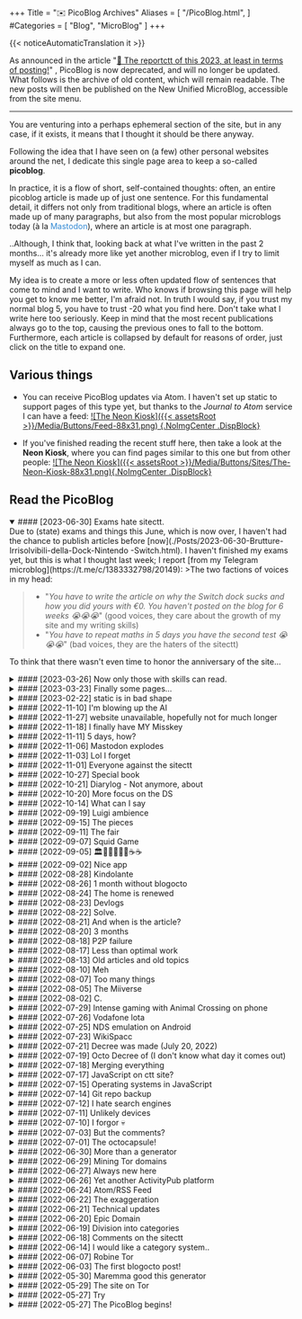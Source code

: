 +++
Title = "✉️ PicoBlog Archives"
Aliases = [
"/PicoBlog.html",
]
#Categories = [ "Blog", "MicroBlog" ]
+++

{{< noticeAutomaticTranslation it >}}



As announced in the article "[🎇 The reportctt of this 2023, at least in terms of posting!](./Posts/2023-12-31-Resocontoctt-2023.html#-Il-MicroBlog-nuovissimo-alla-fa)" , PicoBlog is now deprecated, and will no longer be updated. What follows is the archive of old content, which will remain readable. The new posts will then be published on the New Unified MicroBlog, accessible from the site menu.

---

You are venturing into a perhaps ephemeral section of the site, but in any case, if it exists, it means that I thought it should be there anyway.

Following the idea that I have seen on (a few) other personal websites around the net, I dedicate this single page area to keep a so-called **picoblog**.

In practice, it is a flow of short, self-contained thoughts: often, an entire picoblog article is made up of just one sentence.
For this fundamental detail, it differs not only from traditional blogs, where an article is often made up of many paragraphs, but also from the most popular microblogs today (à la <span style="Color:#3088d4;">Mastodon</span>), where an article is at most one paragraph.

..Although, I think that, looking back at what I've written in the past 2 months... it's already more like yet another microblog, even if I try to limit myself as much as I can.

My idea is to create a more or less often updated flow of sentences that come to mind and I want to write.
Who knows if browsing this page will help you get to know me better, I'm afraid not. In truth I would say, if you trust my normal blog 5, you have to trust -20 what you find here. Don't take what I write here too seriously.
Keep in mind that the most recent publications always go to the top, causing the previous ones to fall to the bottom. Furthermore, each article is collapsed by default for reasons of order, just click on the title to expand one.

<div markdown="1" class="BorderBoxContainer" HTMLJournal="1" JournalTitle="✉️ picoblogoctt"
JournalHeader="<p>
This page was automatically simplified from the original version, <a
href='./PicoBlog.html'>available here</a>. Consider checking that one out for a better, more convenient experience, with menus and links to individual posts within the page!
</p>">

<div markdown="1" class="NoBorderBox">

## Various things

- You can receive PicoBlog updates via Atom. I haven't set up static to support pages of this type yet, but thanks to the _Journal to Atom_ service I can have a feed: [![The Neon Kiosk]({{< assetsRoot >}}/Media/Buttons/Feed-88x31.png) {.NoImgCenter .DispBlock}](https://journal.miso.town/atom?url=https%3A%2F%2Fsitoctt.octt.eu.org%2FPicoBlog.Journal.html)

- If you've finished reading the recent stuff here, then take a look at the **Neon Kiosk**, where you can find pages similar to this one but from other people: [![The Neon Kiosk]({{< assetsRoot >}}/Media/Buttons/Sites/The-Neon-Kiosk-88x31.png){.NoImgCenter .DispBlock}](https://kiosk.nightfall.city)

## Read the PicoBlog

</div>

<details markdown="1" open><summary>
#### [2023-06-30] Exams hate sitectt. </summary>
Due to (state) exams and things this June, which is now over, I haven't had the chance to publish articles before [now](./Posts/2023-06-30-Brutture-Irrisolvibili-della-Dock-Nintendo -Switch.html). I haven't finished my exams yet, but this is what I thought last week; I report [from my Telegram microblog](https://t.me/c/1383332798/20149):
>The two factions of voices in my head:

> * "_You have to write the article on why the Switch dock sucks and how you did yours with €0. You haven't posted on the blog for 6 weeks 😭😭😭_" (good voices, they care about the growth of my site and my writing skills)
> * "_You have to repeat maths in 5 days you have the second test 😭😭😭_" (bad voices, they are the haters of the sitectt)

To think that there wasn't even time to honor the anniversary of the site...
</details>

<details markdown="1"><summary>
#### [2023-03-26] Now only those with skills can read. </summary>
To do something epic, and at the same time pleasing to some people but very unwelcome to others, on my page dedicated to the **minefield** I made something: the [curiosity] section(./Raccolte/Gaming/Minesweeper.html#- Curiosity) is blocked, and to be able to read it you need to complete a game of the game. Don't know how to play? Too bad for you. 🙃️. Oh well, not totally:

* As you press the squares, they become semi-transparent and reveal the text underneath.
* The game disappears if you disable JavaScript, and the text section is not covered.
* I've included an easter egg that skips the game without having to win it. 👀️
</details>

<details markdown="1"><summary>
#### [2023-03-23] Finally some pages... </summary>
Today I finished fixing the graphics of some pages that I started creating yesterday, [Minesweeper](./Raccolte/Gaming/Minesweeper.html) and [Nonogram](./Raccolte/Gaming/Nonogram.html). When I started the site almost a year ago I planned to do things like this in this way, but I've never done much until now. I'll try to continue like this...
</details>

<details markdown="1"><summary>
#### [2023-02-22] static is in bad shape </summary>
But how long has it been since I wrote on this page? Alright. Today I was trying to add a feature to statistico... I can't do it, it's all spaghetti. I made a mistake in programming it as a monolithic program, I should have designed it right from the start as a suite of independent but related programs. And now the damage is done.
</details>

<details markdown="1"><summary>
#### [2022-11-10] I'm blowing up the AI </summary>
After discovering that the ChatGPT preview is completely free for now, I started playing with it and doing things after things, perhaps dedicating too much time to it 😅. I created a site to collect the conversations I have with AI, for research purposes and because there are often situations worth sharing: <https://listed.to/@ChatGPT_Experiences>
</details>

<details markdown="1"><summary>
#### [2022-11-27] website unavailable, hopefully not for much longer </summary>
I noticed that the ctt site, even after some of my measures that should have made the search engines happy, just can't be found... and I don't have any precise idea of what causes the problem. I need to start integrating a function into the generator to automatically republish on Wordpress, Blogger, and stuff like that, maybe the engines will read it better from there; in the meantime, I have started making the script to translate the site into different languages, and this should help spread it outside of Italy.
</details>

<details markdown="1"><summary>
#### [2022-11-18] I finally have MY Misskey </summary>
I tried months ago to host my own ActivityPub server. First Friendica on Altervista... it wasn't working. Then Misskey, Mastodon, and Pleroma on Switch at home... failures, one bigger than the other. Then, the other day on Raspino I wanted to try again; the problems definitely came out, but this time I was able to solve them within a day's work, and so now I have [my Reign of Terror](https://miss.octt.eu.org)! 😁
I added my profile to the [contacts page](./Who-I-Am.html#-My-contacts) here... and I fixed something that I had forgotten to delete practically since August: the mention of the Matrix server , which I no longer have. 🙄
</details>

<details markdown="1"><summary>
#### [2022-11-11] 5 days, how? </summary>
So, absurd. The [new Devlogs post](./Devlogs.html#-2022-11-11-Novit-estetiche-in)? I started writing it Sunday night and finished tonight. Why? I don't know, I had other things going on, between school and my stuff, and so some days I didn't write at all. What patience...
</details>

<details markdown="1"><summary>
#### [2022-11-06] Mastodon explodes </summary>
Since yesterday, Twitter refugees are landing in such numbers on the Fediverse (sadly, virtually only on Mastodon) that a lot of servers are suffering. The Masto.host network has been on its knees since this afternoon, and it seems that the story is complex to resolve.
</details>

<details markdown="1"><summary>
#### [2022-11-03] Lol I forget </summary>
On the site, at least in the areas where I use them as icons and not as emoticons, I have a CSS wrapper that allows me to have standardized and always consistent emojis (in my case, Twemoji) on any system. Months ago I forked the project to make some personal improvements and... I literally noticed today that on [Home#Special Credits](./index.html#-Special-Credits) I had never updated the entry <span class="twa twa-💀"><span>💀</span></span>
</details>

<details markdown="1"><summary>
#### [2022-11-01] Everyone against the sitectt </summary>
Choosing botsin.space as an instance for my site's ActivityPub bot wasn't too far-sighted, as it seems to be blocked on many others due to spam... making the bot completely unreachable. On top of this, Google is still having trouble with indexing. 😐
</details>

<details markdown="1"><summary>
#### [2022-10-27] Special book </summary>
The other day I discovered the Codex Seraphinianus, a very strange thing that perhaps is about to inspire me. In [this thread on Mastodon](https://mastodon.uno/@octo/109225347482444777) I linked a video and the PDF of the book... but just look at the images that I add every now and then to (not) understand what it's about .. 😁
</details>

<details markdown="1"><summary>
#### [2022-10-21] Diarylog - Not anymore, about </summary>
A month ago I created a "Diarylog" section here, like the PicoBlog but to accommodate longer writings than these; not as long as blog posts, but longer. Why? I don't know, but I just realized the other day that it makes no sense and is difficult to maintain, and so from now on I create normal posts in the [MicroBlog](./Categories/MicroBlog.html) section to have the same thing..
</details>

<details markdown="1"><summary>
#### [2022-10-20] More focus on the DS </summary>
On the [Diarylog](./Diarylog.html) 4 days ago I said how the DSpacc story continued: now I have the flashcart.. and what do I use it for? Well, looking carefully at the DS library, I discover that in fact a lot of titles are playable with only the lower screen! 🌝
</details>

<details markdown="1"><summary>
#### [2022-10-14] What can I say </summary>
Downtime here again, huh? Unfortunately I didn't feel like it a bit, I didn't know what to put again in these past weeks... But now a new [Blog](./Categories/Blog.html) article is being worked on, and maybe I would have also a few things to write on [Devlogs](./Devlogs.html).
</details>

<details markdown="1"><summary>
#### [2022-09-19] Luigi ambience </summary>
The music from Luigi's casino, despite him being a bastard, is very refined and fits perfectly as an ambience for the apartment. By clicking on the photo below you can listen to it on YouTube.

[![Screenshot of Luigi's first minigame in Super Mario 64 DS.]({{< assetsRoot >}}/Media/Misc/Luigi-Casino.avif)](https://youtu.be/QoydhH3xODU)
</details>

<details markdown="1"><summary>
#### [2022-09-15] The pieces </summary>
A lot of stuff is destroying me. [My Nintendo Switch](https://t.me/SpaccInc/882) is literally falling apart, [my very broken mouse](https://t.me/SpaccInc/888) has lost a side button, and what the hell, and damn!!… Nothing broke today today, but it's good to keep your eyes open.
</details>

<details markdown="1"><summary>
#### [2022-09-11] The fair </summary>
These 4 days I was able to go, despite some messes that have happened recently, to the FantaExpo in Salerno. Maybe I'll write a little more about this in the days to come. Between this, Splatoon 3, and programming and creating new sections of the site during some downtime, this explains why PicoBlog has been sleeping these days.
</details>

<details markdown="1"><summary>
#### [2022-09-07] Squid Game </summary>
Last night the Splatoon 3 ROM was released on the Internet, 3 days ahead of the game's release date. Up to now I have only played the tutorial, I'll try it carefully later. I'll leave you the hash of the torrent anyway... `🎈🚢👪🐉🎩🤣👝🌭🎥🥅🌟🐅🎦📨🎦🐁🎡🚿🏦🚵🎛🤰🏛🚯👦🔙🐞 🤒🎈🚒👞🌩` :)
</details>

<details markdown="1"><summary>
#### [2022-09-05] 🏛🙁🛫🏯🍌📢☕☕ </summary>
In short: I was looking for an original alternative to base64, for one thing. I thought about creating my own system that has to do with ASCII art, but it takes a bit of work and I need the system right away. But then I discovered [Ecoji](https://github.com/keith-turner/ecoji) 🙏
</details>

<details markdown="1"><summary>
#### [2022-09-02] Nice app </summary>
[GitJournal](https://github.com/GitJournal/GitJournal), tried it for a few minutes yesterday, I think it's worth it. If you don't already use Standard Notes, consider this app.
</details>

<details markdown="1"><summary>
#### [2022-08-28] Kindolante </summary>
Only today I discovered that by installing [this package](https://storage.gra.cloud.ovh.net/v1/AUTH_2ac4bfee353948ec8ea7fd1710574097/mr-public/Touch/kindle-usbnet-0.22.N-r18897.tar.xz) , I can have an updated SSH **client** on my Kindle. I couldn't have known, it wasn't written anywhere... better late than never though, now from the Kindle I can do things on other machines.
</details>

<details markdown="1"><summary>
#### [2022-08-26] 1 month without blogocto </summary>
Oh my goodness August! She made my writing plans go a bit awry, I never had enough calm and suitable time for well-done writing. Alright, let's declare this lunar cycle over, [📈 the new articlectt](./Posts/2022-08-26-sitoctt-da-3-mesi-ad-oggi.html) is out.
</details>

<details markdown="1"><summary>
#### [2022-08-24] The home is renewed </summary>
**And I don't dare spoil it any further! Neither when, nor how! 🤫️** But just know what stuff is cooking.
</details>

<details markdown="1"><summary>
#### [2022-08-23] Devlogs </summary>
For months I have been occasionally abusing PicoBlog as a devlog for stuff I make. Bad idea, since the writing here needs to be limited. So, time to inaugurate the [Devlogs](./Devlogs.html) section.
</details>

<details markdown="1"><summary>
#### [2022-08-22] Solve. </summary>
The ctt site has been no-bloat and efficient since its creation. Except for one (1) uploaded asset: the [Emoji CSS](https://octtspacc.gitlab.io/sitoctt-assets/twemoji-amazing.min.css). It wastes 400KB of traffic, it's not good, but I already have some ideas to solve it.

![Firefox Developer Tools "Network" screen, showing the largest files uploaded from the home.]({{< assetsRoot >}}/Media/Screenshots/Firefox-Devtools-sitoctt-index.html-2022-08- 22-23-56-53.avif)
</details>

<details markdown="1"><summary>
#### [2022-08-21] And when is the article? </summary>
From what I started writing yesterday, stuff came out that never ends, so it has to be broken up into different articles. I could already publish the first one this evening, but it's better to leave it to settle for a day, lest I ever get any ideas to add.
</details>

<details markdown="1"><summary>
#### [2022-08-20] 3 months </summary>
Only today I noticed it: 3 months ago (minus 3 days) the sitocto was born - or rather, the postocto. This time has flown by, but when I look back there is a lot to say; expect the article**octo** 🙃
</details>

<details markdown="1"><summary>
#### [2022-08-18] P2P failure </summary>
Those who browse the site carefully may have noticed that, about a week ago, I included a [JS library not updated for 4 years](https://github.com/xuset/planktos), which should have made the site automatically distributed via BitTorrent. Lo and behold, it's no longer there: not only did it not work, but it no longer made the site load if activated.
</details>

<details markdown="1"><summary>
#### [2022-08-17] Less than optimal work </summary>
It's my current state, where I would like to have all my code stuff always perfectly synchronized between all devices, including the Ximi. I asked for advice [here](https://feddit.it/post/44715) and I've already got something good, we'll see what I end up with.
</details>

<details markdown="1"><summary>
#### [2022-08-13] Old articles and old topics </summary>
I would like to start importing articles from my old blog, because they are not well preserved there. The first one that I am already reproposing is the last one published there: [The unexpected advantages of the Linux stick](./Posts/Archive/2022-05-07-Gli-Inexpected-Vantaggi-della-Chiavetta-Linux.html). Yes, with (almost) the same graphic design that I had on the old blog, rather than that of the rest of the site; with statico I can do this and more.
</details>

<details markdown="1"><summary>
#### [2022-08-10] Meh </summary>
I've been away from home for 2 days now, for a holiday that isn't a holiday at all. The place is beautiful, I took some photos which I think I'll publish later, including some of spacc (!), but there are problems and oh well, I'm more than annoyed... let's see how it continues, it goes...
</details>

<details markdown="1"><summary>
#### [2022-08-07] Too many things </summary>
What did I do between yesterday and today? R on Miiverse, then I started programming a [C library](https://gitlab.com/octospacc/LibMultiSpacc), and then I failed trying to [host a server](https://mastodon.uno/@ octo/108783055408081922) first Misskey, then Pleroma (footer aroma), and then Mastodon.
</details>

<details markdown="1"><summary>
#### [2022-08-05] The Miiverse </summary>
A [YT video](https://yewtu.be/watch?v=JjQDik3yNhA) brought back Miiverse to my memory, Nintendo's social network that was shut down. Then it occurs to me that the community tried to recreate it and... I discover that the project [rverse](https://libredd.it/r/3dshacks/comments/l4klae/miiverse_patch_to_make_it_work_again_rverse/gmyx2e4/?context=3) is alive . And it works! I have Miiverse again!
</details>

<details markdown="1"><summary>
#### [2022-08-02] C. </summary>
Only one letter, but so much trouble. Since the other day I've been trying to write [this little game](https://gitlab.com/octospacc/BloccSpacc), I won't say why or why I chose C here, otherwise I'll be a papyrus.
</details>

<details markdown="1"><summary>
#### [2022-07-29] Intense gaming with Animal Crossing on phone </summary>
Eh, we're talking about one of those difficult games, for a few days I've wanted to pick it up again. Luckily, thanks to [emulators](./Posts/2022-07-27-0000-Emulazione-NDS-Google-Play-e-una-Storia-Oscura.html) I can experience the intense everywhere, even when I only have the phone with me.
</details>

<details markdown="1"><summary>
#### [2022-07-26] Vodafone lota </summary>
Today, randomly, the home Internet line went down for like a good 40 minutes, Vodafone is struggling,.,.,
</details>

<details markdown="1"><summary>
#### [2022-07-25] NDS emulation on Android </summary>
In 2022, it's still a real mess. And there are dark sides. I will go into more detail in the next blogoctt post, which is already being written.
</details>

<details markdown="1"><summary>
#### [2022-07-23] WikiSpacc </summary>
I only realize now that on this site I never said that I am the Goddess of Spacc. Pretty serious. Spacc in general, however, is mentioned somewhere... and if you don't know what it is, now I can simply say: I created a wiki about the topic and everything around it. It still needs to be filled in, but there is already something. Come on, go read [WikiSpacc.miraheze.org/wiki/Spacc](https://wikispacc.miraheze.org/wiki/Spacc) :)
</details>

<details markdown="1"><summary>
#### [2022-07-21] Decree was made (July 20, 2022) </summary>
I said the day before yesterday about the Decretocto, yesterday I finished it and released it. Unfortunately the document has some branding problems: the Repubblica dello Spacc and the statocto do not yet have an official logo, so for now we have used a fork of that of the Italian Republic. According to the terms of the decree, which I invite you to read by accessing the PDF file [here]({{< assetsRoot >}}/Files/Decreto-20-luglio-2022.pdf), I am already filling the [MicroBlog Archives](./ Categories/MicroBlog.html).
</details>

<details markdown="1"><summary>
#### [2022-07-19] Octo Decree of (I don't know what day it comes out) </summary>
Today I started writing the new Octo Decree, which will be released when I finish it, eeeeh ohh, it's the first Prime Ministerial Decree I've written in my life, it's difficult. The decree will clarify some doubts regarding the new "MicroBlog" collection of the site - and I can't say anything else, there is the State Secret.
</details>

<details markdown="1"><summary>
#### [2022-07-18] Merging everything </summary>
Now that I have (I think) arranged everything properly, and the posting function on Statistico's Mastodon should not cause unnecessary spam for old stuff, I can think about copy-pasting several of my old contents, from the most disparate sources, here on the site.
</details>

<details markdown="1"><summary>
#### [2022-07-17] JavaScript on ctt site? </summary>
Ehh, I think I have to start wearing it. Always in an intelligent way and which does not affect the functionality of the site for those who cannot activate it, of course: with one library I will add compatibility to AVIF images for old browsers, with another I will practically make the site available on BitTorrent 👀️
</details>

<details markdown="1"><summary>
#### [2022-07-15] Operating systems in JavaScript </summary>
When JS is used well, that is, when it is used to make real interactive apps and not for sites that could very well be static, I am the first to be enthusiastic about this technology. And since the day before yesterday I remembered [daedalOS](https://github.com/DustinBrett/daedalOS), which I opened a ticket for yesterday and made a pull request today!
</details>

<details markdown="1"><summary>
#### [2022-07-14] Git repo backup </summary>
It's something I should do, I have many repos from months ago that are hosted on the servers of a single provider, and it's not going well. I should write a long article about how I approach the backup topic sooner or later. Luckily, everything that touches the ctt site has been put (public) on 3 different servers since the beginning ✨️
</details>

<details markdown="1"><summary>
#### [2022-07-12] I hate search engines </summary>
But how long do I have to wait to see the site indexed? What should I do? Today I added my domain to the Google Search Console, and I also implemented initial support for the generation of static sitemaps.. let's hope it's resolved immediately 😵u200d💫️
</details>

<details markdown="1"><summary>
#### [2022-07-11] Unlikely devices </summary>
I got a Kindle a little less than a week ago. Of course, I hacked it right then and there. [I said this on Mastodon](https://mastodon.uno/@octo/108600089579737212), but I'll do an in-depth post here sometime. However, this tablet adds to the list of strange devices on which I would like to make sure that the site works 😶u200d🌫️️
</details>

<details markdown="1"><summary>
#### [2022-07-10] I forgor 💀 </summary>
Apparently, for a healthy week I forgot my PicoBlog exists! Shit happens. Well, what to do then? Not much, I'm afraid, BUT, I am now accepting donations: [💰 Donations](./Donations.html). I figure if I start getting some, I'll start forgetting less about updating the site in general, lmao xd
</details>

<details markdown="1"><summary>
#### [2022-07-03] But the comments? </summary>
Eh eh, oops. The [repo](https://gitlab.com/octtspacc/PlainDiscuss) hasn't had any new commits in weeks, dead. What a drag. However, with the ActivityPub integration that the site has now had for 2 days, there is already a sort of comment system for every single post on the blogocto.. so is my job done?
</details>

<details markdown="1"><summary>
#### [2022-07-01] The octocapsule! </summary>
And from today the octocapsule, that is, my Gemini capsule, also exists on the Internet. For now, there you will only find a 1:1 conversion of the sitectt, but, if you want to know further, I refer you as usual to [Home # Site Availability](./index.html#-Site-Availability).
</details>

<details markdown="1"><summary>
#### [2022-06-30] More than a generator </summary>
By now, this is what static is becoming, contrary to my own expectations. Just now I started implementing 2 wacky things: Gemtext generation (expect the sitectt on Gemini..), and publishing new posts on ActivityPub (Mastodon).
</details>

<details markdown="1"><summary>
#### [2022-06-29] Mining Tor domains </summary>
That's exactly what I did! In what sense? This is simply what you do with a program like [mkp224o](https://github.com/cathugger/mkp224o), if you want to obtain an address containing particular characters. The new address, which begins (this is the peculiarity) with "<span style="Color:#59316b;">sitoctt</span>", is linked on [Home # Site Availability](./index.html#- Site-availability).
</details>

<details markdown="1"><summary>
#### [2022-06-27] Always new here </summary>
Now I have a page [Collection of Internet Sites](./Raccolte/Internet/Raccolta-Siti-Internet.html) where I link to other nice sites, I created an 88x31 PNG that identifies my site and that anyone who wants can use it to link it.. well come on, little by little it's filling up even better than a simple blog :D
</details>

<details markdown="1"><summary>
#### [2022-06-26] Yet another ActivityPub platform </summary>
Yep, there's already a new one in beta since practically yesterday. That its archetype is Mastodon can be seen immediately, but [Bonfire](https://bonfirenetworks.org) promises a different philosophy (?) and... the developers give a damn about progressive improvement, and a large part of the app already works without JS! This alone is enough to make me rejoice.
</details>

<details markdown="1"><summary>
#### [2022-06-24] Atom/RSS Feed </summary>
Statistico finally integrates the generation of Atom/RSS feeds! If everything works, I will write the information on [Home # Feeds and notifications](./index.html#-Feeds-and-notifications), but the metadata is already present in the HTML, so using a browser that still integrates an aggregator of feed, like SeaMonkey, a subscribe icon should appear.
</details>

<details markdown="1"><summary>
#### [2022-06-22] The exaggeration </summary>
I felt like going overboard and implementing a visit counter on the site. Luckily, I found the ready-made free service of [contatoreaccessi.com](https://contatoreaccessi.com), which works by loading absolutely **zero JavaScript**, even if it also counts refreshes, not unique visits.. alright.
</details>

<details markdown="1"><summary>
#### [2022-06-21] Technical updates </summary>
Between yesterday and this morning I worked quite a bit on the generator, to fix little problems and add functions, and I added some improvements to the CSS of the site. However this PicoBlog is now just a devlog, a bit of a shame, but I don't know what else to write that's very short.. 😅
</details>

<details markdown="1"><summary>
#### [2022-06-20] Epic Domain </summary>
After a month, eu.org gave me the domain I asked for... soon the site will be navigable from [sitoctt.octt.eu.org](https://sitoctt.octt.eu.org)! Technically already reachable, but I have to fix some generator problems, if I want the current domain not to break..
</details>

<details markdown="1"><summary>
#### [2022-06-19] Division into categories </summary>
In the end I think I achieved something the way I wanted it. Now in the navigation bar of the site there is a "Collections" section, which is nothing more than a semi-automatic list of categories.
</details>

<details markdown="1"><summary>
#### [2022-06-18] Comments on the sitectt </summary>
For a few days now I have been working almost continuously on my own comment system to enable for the site. It's not finished yet and I don't know when I'll finish it (and if I finish it.. let's hope I don't throw it all away out of boredom).
</details>

<details markdown="1"><summary>
#### [2022-06-14] I would like a category system.. </summary>
..that I don't really know how I want it either. Aside from the categorization of Blogocto posts into themes, I would like the themed collection pages to also include pages that are not strictly posts, but I'm afraid it would create confusion. I'll think about it for a long time...
</details>

<details markdown="1"><summary>
#### [2022-06-07] Robine Tor </summary>
Since Tor Browser at the maximum protection setting, set by many people who use it, breaks some CSS components (there is no JS) of my site... I updated the generator to support the addition of a header section on all the pages, at the time of site build. I posted information about the problem there.
</details>

<details markdown="1"><summary>
#### [2022-06-03] The first blogocto post! </summary>
I started writing it 3 days ago, then between one thing and another I only had the opportunity to finish writing today, both the article in question and the code for my generator that manages the blog-style posts (on which I still have to make arrangements). Go see it [here](./Categories/Blog.html)!
</details>

<details markdown="1"><summary>
#### [2022-05-30] Maremma good this generator </summary>
Developing this site builder is proving to be a mystical experience, both good and bad. I don't even know how to describe it all, it's absurd.
</details>

<details markdown="1"><summary>
#### [2022-05-29] The site on Tor </summary>
Finally, I also set up a <span style="Color:#59316b;">Tor</span> mirror of the site! You can find it linked on [Home # Site Availability](./index.html#-Site-Availability). Now everything is safer and more private.
</details>

<details markdown="1"><summary>
#### [2022-05-27] Try </summary>
This article is just a test, maybe it will be deleted.
</details>

<details markdown="1"><summary>
#### [2022-05-27] The PicoBlog begins! </summary>
What is this post for? To show me the initial effect and possibly fix the CSS..
</details>

</div>
